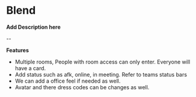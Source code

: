 # Blend

**Add Description here**

--

**Features**

- Multiple rooms, People with room access can only enter. Everyone will have a card.
- Add status such as afk, online, in meeting. Refer to teams status bars
- We can add a office feel if needed as well.
- Avatar and there dress codes can be changes as well.

